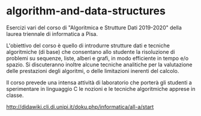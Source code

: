 # algorithm-and-data-structures
Esercizi vari del corso di "Algoritmica e Strutture Dati 2019-2020" della laurea triennale di informatica a Pisa. 

L'obiettivo del corso è quello di introdurre strutture dati e tecniche algoritmiche (di base) che consentano allo studente la risoluzione di problemi su sequenze, liste, alberi e grafi, in modo efficiente in tempo e/o spazio. Si discuteranno inoltre alcune tecniche analitiche per la valutazione delle prestazioni degli algoritmi, o delle limitazioni inerenti del calcolo.

Il corso prevede una intensa attività di laboratorio che porterà gli studenti a sperimentare in linguaggio C le nozioni e le tecniche algoritmiche apprese in classe.


http://didawiki.cli.di.unipi.it/doku.php/informatica/all-a/start
